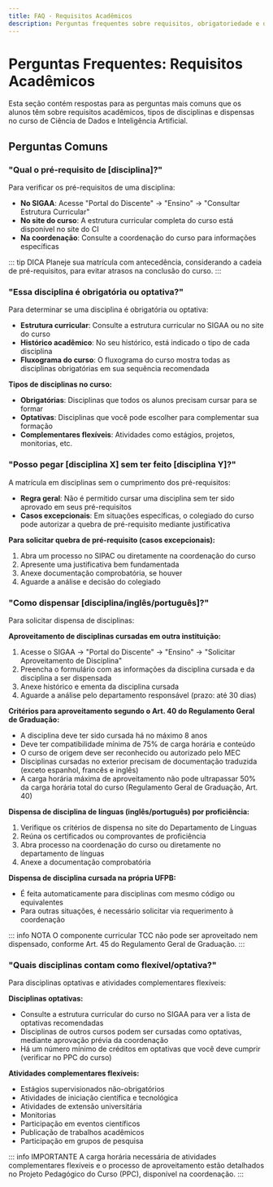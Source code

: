 ```yaml
---
title: FAQ - Requisitos Acadêmicos
description: Perguntas frequentes sobre requisitos, obrigatoriedade e dispensas de disciplinas
---
```


# Perguntas Frequentes: Requisitos Acadêmicos

Esta seção contém respostas para as perguntas mais comuns que os alunos têm sobre requisitos acadêmicos, tipos de disciplinas e dispensas no curso de Ciência de Dados e Inteligência Artificial.

## Perguntas Comuns

### "Qual o pré-requisito de [disciplina]?"

Para verificar os pré-requisitos de uma disciplina:

- **No SIGAA**: Acesse "Portal do Discente" → "Ensino" → "Consultar Estrutura Curricular"
- **No site do curso**: A estrutura curricular completa do curso está disponível no site do CI
- **Na coordenação**: Consulte a coordenação do curso para informações específicas

::: tip DICA
Planeje sua matrícula com antecedência, considerando a cadeia de pré-requisitos, para evitar atrasos na conclusão do curso.
:::

### "Essa disciplina é obrigatória ou optativa?"

Para determinar se uma disciplina é obrigatória ou optativa:

- **Estrutura curricular**: Consulte a estrutura curricular no SIGAA ou no site do curso
- **Histórico acadêmico**: No seu histórico, está indicado o tipo de cada disciplina
- **Fluxograma do curso**: O fluxograma do curso mostra todas as disciplinas obrigatórias em sua sequência recomendada

**Tipos de disciplinas no curso:**
- **Obrigatórias**: Disciplinas que todos os alunos precisam cursar para se formar
- **Optativas**: Disciplinas que você pode escolher para complementar sua formação
- **Complementares flexíveis**: Atividades como estágios, projetos, monitorias, etc.

### "Posso pegar [disciplina X] sem ter feito [disciplina Y]?"

A matrícula em disciplinas sem o cumprimento dos pré-requisitos:

- **Regra geral**: Não é permitido cursar uma disciplina sem ter sido aprovado em seus pré-requisitos
- **Casos excepcionais**: Em situações específicas, o colegiado do curso pode autorizar a quebra de pré-requisito mediante justificativa

**Para solicitar quebra de pré-requisito (casos excepcionais):**
1. Abra um processo no SIPAC ou diretamente na coordenação do curso
2. Apresente uma justificativa bem fundamentada
3. Anexe documentação comprobatória, se houver
4. Aguarde a análise e decisão do colegiado

### "Como dispensar [disciplina/inglês/português]?"

Para solicitar dispensa de disciplinas:

**Aproveitamento de disciplinas cursadas em outra instituição:**
1. Acesse o SIGAA → "Portal do Discente" → "Ensino" → "Solicitar Aproveitamento de Disciplina"
2. Preencha o formulário com as informações da disciplina cursada e da disciplina a ser dispensada
3. Anexe histórico e ementa da disciplina cursada
4. Aguarde a análise pelo departamento responsável (prazo: até 30 dias)

**Critérios para aproveitamento segundo o Art. 40 do Regulamento Geral de Graduação:**
- A disciplina deve ter sido cursada há no máximo 8 anos
- Deve ter compatibilidade mínima de 75% de carga horária e conteúdo
- O curso de origem deve ser reconhecido ou autorizado pelo MEC
- Disciplinas cursadas no exterior precisam de documentação traduzida (exceto espanhol, francês e inglês)
- A carga horária máxima de aproveitamento não pode ultrapassar 50% da carga horária total do curso (Regulamento Geral de Graduação, Art. 40)

**Dispensa de disciplina de línguas (inglês/português) por proficiência:**
1. Verifique os critérios de dispensa no site do Departamento de Línguas
2. Reúna os certificados ou comprovantes de proficiência
3. Abra processo na coordenação do curso ou diretamente no departamento de línguas
4. Anexe a documentação comprobatória

**Dispensa de disciplina cursada na própria UFPB:**
- É feita automaticamente para disciplinas com mesmo código ou equivalentes
- Para outras situações, é necessário solicitar via requerimento à coordenação

::: info NOTA
O componente curricular TCC não pode ser aproveitado nem dispensado, conforme Art. 45 do Regulamento Geral de Graduação.
:::

### "Quais disciplinas contam como flexível/optativa?"

Para disciplinas optativas e atividades complementares flexíveis:

**Disciplinas optativas:**
- Consulte a estrutura curricular do curso no SIGAA para ver a lista de optativas recomendadas
- Disciplinas de outros cursos podem ser cursadas como optativas, mediante aprovação prévia da coordenação
- Há um número mínimo de créditos em optativas que você deve cumprir (verificar no PPC do curso)

**Atividades complementares flexíveis:**
- Estágios supervisionados não-obrigatórios
- Atividades de iniciação científica e tecnológica
- Atividades de extensão universitária
- Monitorias
- Participação em eventos científicos
- Publicação de trabalhos acadêmicos
- Participação em grupos de pesquisa

::: info IMPORTANTE
A carga horária necessária de atividades complementares flexíveis e o processo de aproveitamento estão detalhados no Projeto Pedagógico do Curso (PPC), disponível na coordenação.
:::